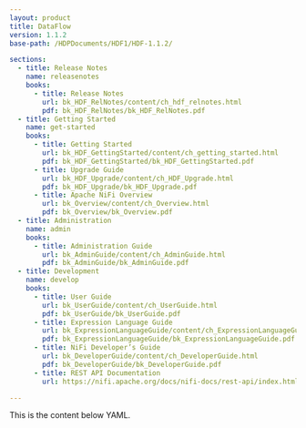 ```yaml
---
layout: product
title: DataFlow
version: 1.1.2
base-path: /HDPDocuments/HDF1/HDF-1.1.2/

sections:
  - title: Release Notes
    name: releasenotes
    books:
      - title: Release Notes
        url: bk_HDF_RelNotes/content/ch_hdf_relnotes.html
        pdf: bk_HDF_RelNotes/bk_HDF_RelNotes.pdf
  - title: Getting Started
    name: get-started
    books:
      - title: Getting Started
        url: bk_HDF_GettingStarted/content/ch_getting_started.html
        pdf: bk_HDF_GettingStarted/bk_HDF_GettingStarted.pdf
      - title: Upgrade Guide
        url: bk_HDF_Upgrade/content/ch_HDF_Upgrade.html
        pdf: bk_HDF_Upgrade/bk_HDF_Upgrade.pdf
      - title: Apache NiFi Overview
        url: bk_Overview/content/ch_Overview.html
        pdf: bk_Overview/bk_Overview.pdf
  - title: Administration
    name: admin
    books:
      - title: Administration Guide
        url: bk_AdminGuide/content/ch_AdminGuide.html
        pdf: bk_AdminGuide/bk_AdminGuide.pdf
  - title: Development
    name: develop
    books:
      - title: User Guide
        url: bk_UserGuide/content/ch_UserGuide.html
        pdf: bk_UserGuide/bk_UserGuide.pdf
      - title: Expression Language Guide
        url: bk_ExpressionLanguageGuide/content/ch_ExpressionLanguageGuide.html
        pdf: bk_ExpressionLanguageGuide/bk_ExpressionLanguageGuide.pdf
      - title: NiFi Developer’s Guide
        url: bk_DeveloperGuide/content/ch_DeveloperGuide.html
        pdf: bk_DeveloperGuide/bk_DeveloperGuide.pdf
      - title: REST API Documentation
        url: https://nifi.apache.org/docs/nifi-docs/rest-api/index.html

---
```


This is the content below YAML.
